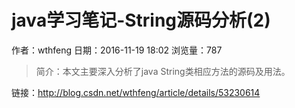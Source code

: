 # java学习笔记-String源码分析(2)
作者：wthfeng
日期：2016-11-19 18:02
浏览量：787
> 简介：本文主要深入分析了java String类相应方法的源码及用法。

 链接：http://blog.csdn.net/wthfeng/article/details/53230614
